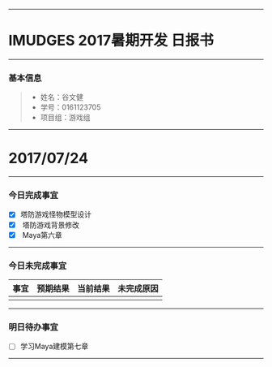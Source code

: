 -------
# IMUDGES 2017暑期开发 日报书
<span style="color:red"></span>

-------


### 基本信息
> * 姓名：谷文健
> * 学号：0161123705
> * 项目组：游戏组

-------


# 2017/07/24

-------

### 今日完成事宜
- [x]  塔防游戏怪物模型设计
- [x]  塔防游戏背景修改
- [x]  Maya第六章

-----
### 今日未完成事宜


| 事宜     |预期结果| 当前结果  | 未完成原因   | 
| --------   | -----:  | -----:  | :----:  |
|    |   |   |   |


------
### 明日待办事宜
- [ ] 学习Maya建模第七章
-------
